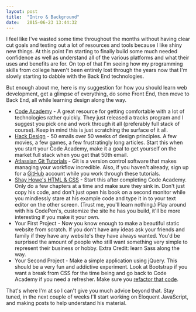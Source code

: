 ```yaml
---
layout: post
title:  "Intro & Background"
date:   2015-06-23 13:44:32
---
```

I feel like I've wasted some time throughout the months without having clear cut goals and testing out a lot of resources and tools because I like shiny new things. At this point I'm starting to finally build some much needed confidence as well as understand all of the various platforms and what their uses and benefits are for. On top of that I'm seeing how my programming skills from college haven't been entirely lost through the years now that I'm slowly starting to dabble with the Back End technologies.

But enough about me, here is my suggestion for how you should learn web development, get a glimpse of everything, do some Front End, then move to Back End, all while learning design along the way.

* [Code Academy](http://codecademy.com) - A great resource for getting comfortable with a lot of technologies rather quickly. They just released a tracks program and I suggest you pick one and work through it all (preferably full stack of course). Keep in mind this is just scratching the surface of it all.
* [Hack Design](http://hackdesign.org) - 50 emails over 50 weeks of design principles. A few movies, a few games, a few frustratingly long articles. Start this when you start your Code Academy, make it a goal to get yourself on the market full stack when you get that 50th email.
* [Atlassian Git Tutorials](https://www.atlassian.com/git/tutorials/setting-up-a-repository) - Git is a version control software that makes managing your workflow incredible. Also, if you haven't already, sign up for a [GitHub](https://github.com/) account while you work through these tutorials.
* [Shay Howe's HTML & CSS](http://learn.shayhowe.com/) - Start this after completing Code Academy. Only do a few chapters at a time and make sure they sink in. Don't just copy his code, and don't just open his book on a second monitor while you mindlessly stare at his example code and type it in to your text editor on the other screen. (Trust me, you'll learn nothing.) Play around with his CodePen's, customize the site he has you build, it'll be more interesting if you make it your own.
* Your First Project - Now you know enough to make a beautiful static website from scratch. If you don't have any ideas ask your friends and family if they have any website's they have always wanted. You'd be surprised the amount of people who still want something very simple to represent their business or hobby. Extra Credit: learn Sass along the way.
* Your Second Project - Make a simple application using jQuery. This should be a very fun and addictive experiment. Look at Bootstrap if you want a break from CSS for the time being and go back to Code Academy if you need a refresher. Make sure you [refactor that code](http://viget.com/inspire/simple-jquery-refactoring).

That's where I'm at so I can't give you much advice beyond that. Stay tuned, in the next couple of weeks I'll start working on Eloquent JavaScript, and making posts to help understand his material.
